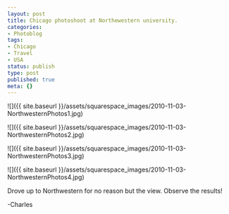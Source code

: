 ```yaml
---
layout: post
title: Chicago photoshoot at Northewestern university.
categories:
- Photoblog
tags:
- Chicago
- Travel
- USA
status: publish
type: post
published: true
meta: {}
---
```


![]({{ site.baseurl }}/assets/squarespace_images/2010-11-03-NorthwesternPhotos1.jpg)
   
![]({{ site.baseurl }}/assets/squarespace_images/2010-11-03-NorthwesternPhotos2.jpg)
   
![]({{ site.baseurl }}/assets/squarespace_images/2010-11-03-NorthwesternPhotos3.jpg)
   
![]({{ site.baseurl }}/assets/squarespace_images/2010-11-03-NorthwesternPhotos4.jpg)

Drove up to Northwestern for no reason but the view. Observe the results!

-Charles
